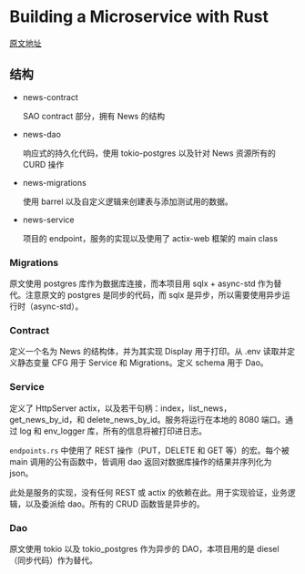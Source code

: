 # Building a Microservice with Rust

[原文地址](https://medium.com/@ilegra/building-a-microservice-with-rust-ef9641cf2331)

## 结构

- news-contract

  SAO contract 部分，拥有 News 的结构

- news-dao

  响应式的持久化代码，使用 tokio-postgres 以及针对 News 资源所有的 CURD 操作

- news-migrations

  使用 barrel 以及自定义逻辑来创建表与添加测试用的数据。

- news-service

  项目的 endpoint，服务的实现以及使用了 actix-web 框架的 main class

### Migrations

原文使用 postgres 库作为数据库连接，而本项目用 sqlx + async-std 作为替代。注意原文的 postgres 是同步的代码，而 sqlx 是异步，所以需要使用异步运行时（async-std）。

### Contract

定义一个名为 News 的结构体，并为其实现 Display 用于打印。从 .env 读取并定义静态变量 CFG 用于 Service 和 Migrations。定义 schema 用于 Dao。

### Service

定义了 HttpServer actix，以及若干句柄：index，list_news，get_news_by_id，和 delete_news_by_id。服务将运行在本地的 8080 端口。通过 log 和 env_logger 库，所有的信息将被打印进日志。

`endpoints.rs` 中使用了 REST 操作（PUT，DELETE 和 GET 等）的宏。每个被 main 调用的公有函数中，皆调用 dao 返回对数据库操作的结果并序列化为 json。

此处是服务的实现，没有任何 REST 或 actix 的依赖在此。用于实现验证，业务逻辑，以及委派给 dao。所有的 CRUD 函数皆是异步的。

### Dao

原文使用 tokio 以及 tokio_postgres 作为异步的 DAO，本项目用的是 diesel （同步代码）作为替代。
